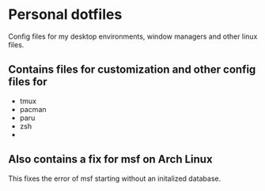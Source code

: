 # Personal dotfiles

Config files for my desktop environments, window managers and other linux files.

## Contains files for customization and other config files for
- tmux
- pacman 
- paru
- zsh
- 

## Also contains a fix for msf on Arch Linux
This fixes the error of msf starting without an initalized database.
